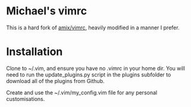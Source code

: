 # Michael's vimrc
This is a hard fork of [amix/vimrc](https://github.com/amix/vimrc), heavily
modified in a manner I prefer. 

# Installation
Clone to ~/.vim, and ensure you have no .vimrc in your home dir. You will need
to run the update_plugins.py script in the plugins subfolder to download all of
the plugins from Github.

Create and use the ~/.vim/my_config.vim file for any personal customisations.
